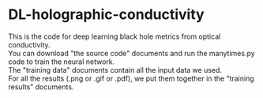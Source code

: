 # DL-holographic-conductivity
This is the code for deep learning black hole metrics from optical conductivity.  
You can download "the source code" documents and run the manytimes.py code to train the neural network.  
The "training data" documents contain all the input data we used.  
For all the results (.png or .gif or .pdf), we put them together in the "training results" documents.
